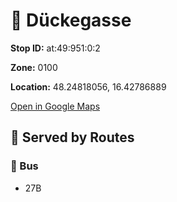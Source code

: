 # 🚉 Dückegasse


**Stop ID:** at:49:951:0:2

**Zone:** 0100

**Location:** 48.24818056, 16.42786889

[Open in Google Maps](https://www.google.com/maps?q=48.24818056,16.42786889)

## 🚆 Served by Routes

### 🚌 Bus
- 27B